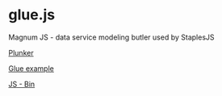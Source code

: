 glue.js
=======

Magnum JS - data service modeling butler used by StaplesJS

<a href="http://plnkr.co/edit/mHVGv3QwLRBc9F08awwd?p=preview">Plunker</a>

<a href="example.html">Glue example</a>

<a class="jsbin-embed" href="http://jsbin.com/ujotow/1/embed?live">JS - Bin</a><script src="http://static.jsbin.com/js/embed.js"></script>
